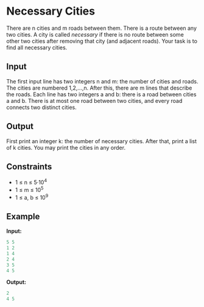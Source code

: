 # Necessary Cities 

There are n cities and m roads between them. There is a route between any two cities.
A city is called _necessary_ if there is no route between some other two cities after removing that city (and adjacent roads). Your task is to find all necessary cities.

## Input

The first input line has two integers n and m: the number of cities and roads. The cities are numbered 1,2,&hellip;,n.
After this, there are m lines that describe the roads. Each line has two integers a and b: there is a road between cities a and b. There is at most one road between two cities, and every road connects two distinct cities.

## Output

First print an integer k: the number of necessary cities. After that, print a list of k cities. You may print the cities in any order.

## Constraints

* 1 &le; n  &le; 5&middot;10<sup>4</sup>
* 1 &le; m  &le; 10<sup>5</sup>
* 1 &le; a, b &le; 10<sup>9</sup>

## Example

**Input:**
```c++
5 5
1 2
1 4
2 4
3 5
4 5
```

**Output:**
```c++
2
4 5
```  
